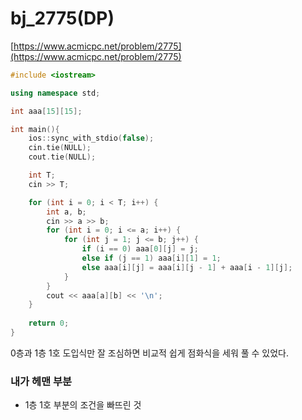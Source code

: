 # bj_2775(DP)

[https://www.acmicpc.net/problem/2775](https://www.acmicpc.net/problem/2775)

```cpp
#include <iostream>

using namespace std;

int aaa[15][15];

int main(){
	ios::sync_with_stdio(false);
	cin.tie(NULL);
	cout.tie(NULL);

	int T;
	cin >> T;

	for (int i = 0; i < T; i++) {
		int a, b;
		cin >> a >> b;
		for (int i = 0; i <= a; i++) {	
			for (int j = 1; j <= b; j++) {
				if (i == 0) aaa[0][j] = j;
				else if (j == 1) aaa[i][1] = 1;
				else aaa[i][j] = aaa[i][j - 1] + aaa[i - 1][j];
			}
		}
		cout << aaa[a][b] << '\n';
	}
	
	return 0;
}
```

0층과 1층 1호 도입식만 잘 조심하면 비교적 쉽게 점화식을 세워 풀 수 있었다.

### 내가 헤맨 부분

- 1층 1호 부분의 조건을  빠뜨린 것